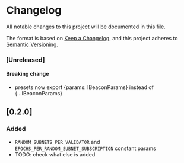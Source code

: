 # Changelog

All notable changes to this project will be documented in this file.

The format is based on [Keep a Changelog](https://keepachangelog.com/en/1.0.0/),
and this project adheres to [Semantic Versioning](https://semver.org/spec/v2.0.0.html).

### [Unreleased]

#### Breaking change
- presets now export {params: IBeaconParams} instead of {...IBeaconParams}

## [0.2.0]
### Added
- `RANDOM_SUBNETS_PER_VALIDATOR` and `EPOCHS_PER_RANDOM_SUBNET_SUBSCRIPTION` constant params
- TODO: check what else is added